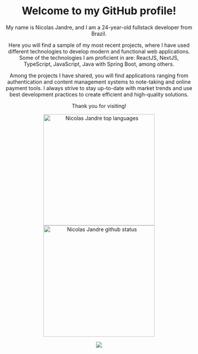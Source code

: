 <h1 align="center">Welcome to my GitHub profile!</h1>

<p align="center">My name is Nicolas Jandre, and I am a 24-year-old fullstack developer from Brazil.</p>

<p align="center">Here you will find a sample of my most recent projects, where I have used different technologies to develop modern and functional web applications. Some of the technologies I am proficient in are: ReactJS, NextJS, TypeScript, JavaScript, Java with Spring Boot, among others.</p>

<p align="center">Among the projects I have shared, you will find applications ranging from authentication and content management systems to note-taking and online payment tools. I always strive to stay up-to-date with market trends and use best development practices to create efficient and high-quality solutions.</p>

<p align="center">Thank you for visiting!</p>

<p align="center"><img height=300 alt="Nicolas Jandre top languages" src="https://github-readme-stats.vercel.app/api/top-langs/?username=nicolasjandre&langs_count=6&theme=dark&layout=compact" />
<img height=300 alt="Nicolas Jandre github status" src="https://github-readme-stats.vercel.app/api?username=nicolasjandre&show_icons=true&theme=dark" />
</p>

<p align="center"><a href="https://www.linkedin.com/in/nicolasjandre"><img src="https://img.shields.io/badge/LinkedIn-0077B5?style=for-the-badge&logo=linkedin&logoColor=white" /></a></p>
